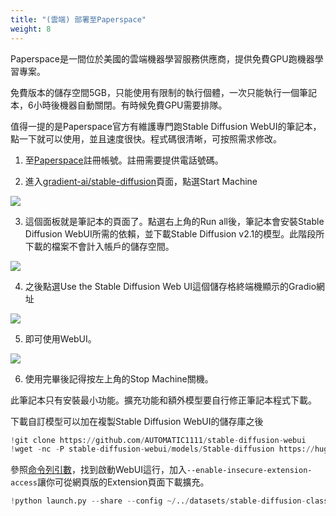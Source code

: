 ```yaml
---
title: "(雲端) 部署至Paperspace"
weight: 8
---
```


Paperspace是一間位於美國的雲端機器學習服務供應商，提供免費GPU跑機器學習專案。

免費版本的儲存空間5GB，只能使用有限制的執行個體，一次只能執行一個筆記本，6小時後機器自動關閉。有時候免費GPU需要排隊。

值得一提的是Paperspace官方有維護專門跑Stable Diffusion WebUI的筆記本，點一下就可以使用，並且速度很快。程式碼很清晰，可按照需求修改。


1. 至[Paperspace](https://www.paperspace.com/)註冊帳號。註冊需要提供電話號碼。

2. 進入[gradient-ai/stable-diffusion](https://console.paperspace.com/github/gradient-ai/stable-diffusion?machine=Free-GPU&ref=blog.paperspace.com)頁面，點選Start Machine

![](../../images/Screenshot_20230421_205429.webp)

3. 這個面板就是筆記本的頁面了。點選右上角的Run all後，筆記本會安裝Stable Diffusion WebUI所需的依賴，並下載Stable Diffusion v2.1的模型。此階段所下載的檔案不會計入帳戶的儲存空間。

![](../../images/Screenshot_20230421_210700.webp)


4. 之後點選Use the Stable Diffusion Web UI這個儲存格終端機顯示的Gradio網址

![](../../images/Screenshot_20230421_202838.webp)


5. 即可使用WebUI。

![](../../images/Screenshot_20230421_204541.webp)

6. 使用完畢後記得按左上角的Stop Machine關機。


此筆記本只有安裝最小功能。擴充功能和額外模型要自行修正筆記本程式下載。

下載自訂模型可以加在複製Stable Diffusion WebUI的儲存庫之後
```python
!git clone https://github.com/AUTOMATIC1111/stable-diffusion-webui
!wget -nc -P stable-diffusion-webui/models/Stable-diffusion https://huggingface.co/andite/anything-v4.0/resolve/main/anything-v4.5-pruned.safetensors
```

參照[命令列引數](../installation/command-line-arguments-and-settings/)，找到啟動WebUI這行，加入`--enable-insecure-extension-access`讓你可從網頁版的Extension頁面下載擴充。
```python
!python launch.py --share --config ~/../datasets/stable-diffusion-classic-v2/768-v-ema.yaml --ckpt ~/../datasets/stable-diffusion-classic-v2/768-v-ema.ckpt --enable-insecure-extension-access
```
